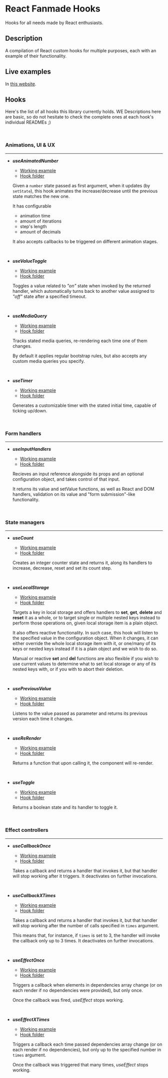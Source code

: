 # React Fanmade Hooks

Hooks for all needs made by React enthusiasts.

## Description

A compilation of React custom hooks for multiple purposes, each with an example of their functionality.

## Live examples

In [this website](https://react-fanmade-hooks.netlify.app).

## Hooks

Here's the list of all hooks this library currently holds.
WE
Descriptions here are basic, so do not hesitate to check the complete ones at each hook's individual READMEs ;)

<br />

### Animations, UI & UX

---

- **_useAnimatedNumber_**

  - [Working example](https://react-fanmade-hooks.netlify.app/use-animated-number)
  - [Hook folder](https://github.com/RenzoMurinaCadierno/React-Fanmade-Hooks/tree/master/src/hooks/useAnimatedNumber)

  Given a `number` state passed as first argument, when it updates (by `setState`), this hook animates the increase/decrease until the previous state matches the new one.

  It has configurable

  - animation time
  - amount of iterations
  - step's length
  - amount of decimals

  It also accepts callbacks to be triggered on different animation stages.

  <br />

- **_useValueToggle_**

  - [Working example](https://react-fanmade-hooks.netlify.app/use-value-toggle)
  - [Hook folder](https://github.com/RenzoMurinaCadierno/React-Fanmade-Hooks/tree/master/src/hooks/useValueToggle)

  Toggles a value related to _"on"_ state when invoked by the returned handler, which automatically turns back to another value assigned to _"off"_ state after a specified timeout.

  <br />

- **_useMediaQuery_**

  - [Working example](https://react-fanmade-hooks.netlify.app/use-media-query)
  - [Hook folder](https://github.com/RenzoMurinaCadierno/React-Fanmade-Hooks/tree/master/src/hooks/useMediaQuery)

  Tracks stated media queries, re-rendering each time one of them changes.

  By default it applies regular bootstrap rules, but also accepts any custom media queries you specify.

  <br />

- **_useTimer_**

  - [Working example](https://react-fanmade-hooks.netlify.app/use-timer)
  - [Hook folder](https://github.com/RenzoMurinaCadierno/React-Fanmade-Hooks/tree/master/src/hooks/useTimer)

  Generates a customizable timer with the stated initial time, capable of ticking up/down.

  <br />

### Form handlers

---

- **_useInputHandlers_**

  - [Working example](https://react-fanmade-hooks.netlify.app/use-input-handlers)
  - [Hook folder](https://github.com/RenzoMurinaCadierno/React-Fanmade-Hooks/tree/master/src/hooks/useInputHandlers)

  Recieves an input reference alongside its props and an optional configuration object, and takes control of that input.

  It returns its value and setValue functions, as well as React and DOM handlers, validation on its value and "form submission"-like functionality.

  <br />

### State managers

---

- **_useCount_**

  - [Working example](https://react-fanmade-hooks.netlify.app/use-count)
  - [Hook folder](https://github.com/RenzoMurinaCadierno/React-Fanmade-Hooks/tree/master/src/hooks/useCount)

  Creates an integer counter state and returns it, along its handlers to increase, decrease, reset and set its count step.

  <br />

- **_useLocalStorage_**

  - [Working example](https://react-fanmade-hooks.netlify.app/use-local-storage)
  - [Hook folder](https://github.com/RenzoMurinaCadierno/React-Fanmade-Hooks/tree/master/src/hooks/useLocalStorage)

  Targets a key in local storage and offers handlers to **set**, **get**, **delete** and **reset** it as a whole, or to target single or multiple nested keys instead to perform those operations on, given local storage item is a plain object.

  It also offers reactive functionality. In such case, this hook will listen to the specified value in the configuration object. When it changes, it can either override the whole local storage item with it, or one/many of its keys or nested keys instead if it is a plain object and we wish to do so.

  Manual or reactive **set** and **del** functions are also flexible if you wish to use current values to determine what to set local storage or any of its nested keys with, or if you with to abort their deletion.

  <br />

- **_usePreviousValue_**

  - [Working example](https://react-fanmade-hooks.netlify.app/use-previous-value)
  - [Hook folder](https://github.com/RenzoMurinaCadierno/React-Fanmade-Hooks/tree/master/src/hooks/usePreviousValue)

  Listens to the value passed as parameter and returns its previous version each time it changes.

  <br />

- **_useReRender_**

  - [Working example](https://react-fanmade-hooks.netlify.app/use-re-render)
  - [Hook folder](https://github.com/RenzoMurinaCadierno/React-Fanmade-Hooks/tree/master/src/hooks/useReRender)

  Returns a function that upon calling it, the component will re-render.

  <br />

- **_useToggle_**

  - [Working example](https://react-fanmade-hooks.netlify.app/use-toggle)
  - [Hook folder](https://github.com/RenzoMurinaCadierno/React-Fanmade-Hooks/tree/master/src/hooks/useToggle)

  Returns a boolean state and its handler to toggle it.

  <br />

### Effect controllers

---

- **_useCallbackOnce_**

  - [Working example](https://react-fanmade-hooks.netlify.app/use-callback-once)
  - [Hook folder](https://github.com/RenzoMurinaCadierno/React-Fanmade-Hooks/tree/master/src/hooks/useCallbackOnce)

  Takes a callback and returns a handler that invokes it, but that handler will stop working after it triggers. It deactivates on further invocations.

  <br />

- **_useCallbackXTimes_**

  - [Working example](https://react-fanmade-hooks.netlify.app/use-callback-x-times)
  - [Hook folder](https://github.com/RenzoMurinaCadierno/React-Fanmade-Hooks/tree/master/src/hooks/useCallbackXTimes)

  Takes a callback and returns a handler that invokes it, but that handler will stop working after the number of calls specified in `times` argument.

  This means that, for instance, if `times` is set to 3, the handler will invoke the callback only up to 3 times. It deactivates on further invocations.

  <br />

- **_useEffectOnce_**

  - [Working example](https://react-fanmade-hooks.netlify.app/use-effect-once)
  - [Hook folder](https://github.com/RenzoMurinaCadierno/React-Fanmade-Hooks/tree/master/src/hooks/useEffectOnce)

  Triggers a callback when elements in dependencies array change (or on each render if no dependencies were provided), but only once.

  Once the callback was fired, _useEffect_ stops working.

  <br />

- **_useEffectXTimes_**

  - [Working example](https://react-fanmade-hooks.netlify.app/use-effect-x-times)
  - [Hook folder](https://github.com/RenzoMurinaCadierno/React-Fanmade-Hooks/tree/master/src/hooks/useEffectXTimes)

  Triggers a callback each time passed dependencies array change (or on each render if no dependencies), but only up to the specified number in `times` argument.

  Once the callback was triggered that many times, _useEffect_ stops working.
